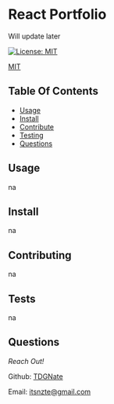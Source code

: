 

# React Portfolio

 
Will update later

[![License: MIT](https://img.shields.io/badge/License-MIT-yellow.svg)](https://opensource.org/licenses/MIT)

[MIT](https://choosealicense.com/licenses/mit/)


## Table Of Contents
- [Usage](#usage)
- [Install](#install)
- [Contribute](#contributing)
- [Testing](#tests)
- [Questions](#questions)
    


## Usage
na


## Install
na


## Contributing
na


## Tests
na


## Questions
_Reach Out!_

Github: [TDGNate](https://github.com/TDGNate) 

Email: itsnzte@gmail.com


